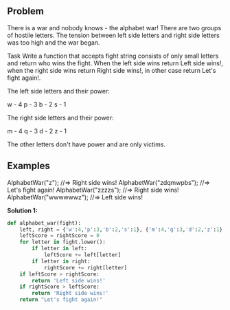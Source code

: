 ## Problem

There is a war and nobody knows - the alphabet war!
There are two groups of hostile letters. The tension between left side letters and right side letters was too high and the war began.

Task
Write a function that accepts fight string consists of only small letters and return who wins the fight. When the left side wins return Left side wins!, when the right side wins return Right side wins!, in other case return Let's fight again!.

The left side letters and their power:

w - 4
p - 3
b - 2
s - 1

The right side letters and their power:

m - 4
q - 3
d - 2
z - 1

The other letters don't have power and are only victims.

## Examples

AlphabetWar("z"); //=> Right side wins!
AlphabetWar("zdqmwpbs"); //=> Let's fight again!
AlphabetWar("zzzzs"); //=> Right side wins!
AlphabetWar("wwwwwwz"); //=> Left side wins!

**Solution 1:**

```python
def alphabet_war(fight):
    left, right = {'w':4,'p':3,'b':2,'s':1}, {'m':4,'q':3,'d':2,'z':1}
    leftScore = rightScore = 0
    for letter in fight.lower():
        if letter in left:
            leftScore += left[letter]
        if letter in right:
            rightScore += right[letter]
    if leftScore > rightScore:
        return 'Left side wins!'
    if rightScore > leftScore:
        return 'Right side wins!'
    return "Let's fight again!"
```

